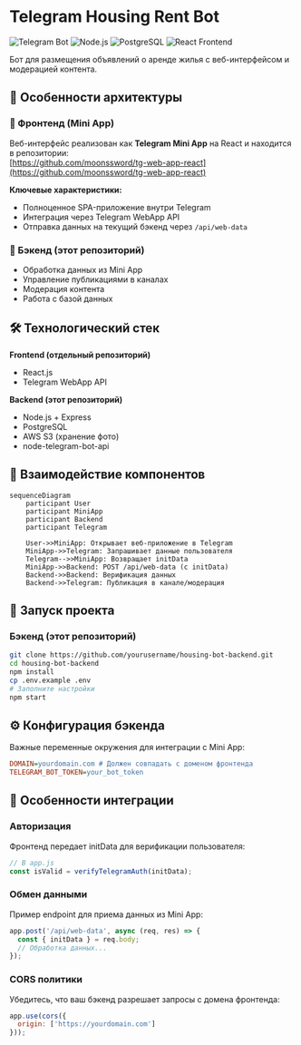 # Telegram Housing Rent Bot

![Telegram Bot](https://img.shields.io/badge/Telegram-Bot-blue.svg)
![Node.js](https://img.shields.io/badge/Node.js-18.x-green.svg)
![PostgreSQL](https://img.shields.io/badge/PostgreSQL-15.x-blue.svg)
![React Frontend](https://img.shields.io/badge/Frontend-React-61DAFB.svg)

Бот для размещения объявлений о аренде жилья с веб-интерфейсом и модерацией контента.

## 🌟 Особенности архитектуры

### 📱 Фронтенд (Mini App)
Веб-интерфейс реализован как **Telegram Mini App** на React и находится в репозитории:  
[https://github.com/moonssword/tg-web-app-react](https://github.com/moonssword/tg-web-app-react)

**Ключевые характеристики:**
- Полноценное SPA-приложение внутри Telegram
- Интеграция через Telegram WebApp API
- Отправка данных на текущий бэкенд через `/api/web-data`

### 🤖 Бэкенд (этот репозиторий)
- Обработка данных из Mini App
- Управление публикациями в каналах
- Модерация контента
- Работа с базой данных

## 🛠 Технологический стек

**Frontend (отдельный репозиторий)**
- React.js
- Telegram WebApp API

**Backend (этот репозиторий)**
- Node.js + Express
- PostgreSQL
- AWS S3 (хранение фото)
- node-telegram-bot-api

## 🔄 Взаимодействие компонентов

```mermaid
sequenceDiagram
    participant User
    participant MiniApp
    participant Backend
    participant Telegram
    
    User->>MiniApp: Открывает веб-приложение в Telegram
    MiniApp->>Telegram: Запрашивает данные пользователя
    Telegram-->>MiniApp: Возвращает initData
    MiniApp->>Backend: POST /api/web-data (с initData)
    Backend->>Backend: Верификация данных
    Backend->>Telegram: Публикация в канале/модерация
```

## 🚀 Запуск проекта

### Бэкенд (этот репозиторий)

```bash
git clone https://github.com/yourusername/housing-bot-backend.git
cd housing-bot-backend
npm install
cp .env.example .env
# Заполните настройки
npm start
```

## ⚙️ Конфигурация бэкенда

Важные переменные окружения для интеграции с Mini App:

```ini
DOMAIN=yourdomain.com # Должен совпадать с доменом фронтенда
TELEGRAM_BOT_TOKEN=your_bot_token
```

## 📌 Особенности интеграции

### Авторизация
Фронтенд передает initData для верификации пользователя:

```javascript
// В app.js
const isValid = verifyTelegramAuth(initData);
```

### Обмен данными
Пример endpoint для приема данных из Mini App:

```javascript
app.post('/api/web-data', async (req, res) => {
  const { initData } = req.body;
  // Обработка данных...
});
```

### CORS политики
Убедитесь, что ваш бэкенд разрешает запросы с домена фронтенда:

```javascript
app.use(cors({
  origin: ['https://yourdomain.com']
}));
```
